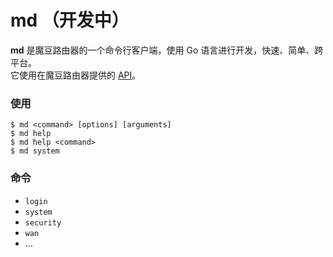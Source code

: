 md （开发中）
===========

__md__ 是魔豆路由器的一个命令行客户端，使用 Go 语言进行开发，快速、简单、跨平台。   
它使用在魔豆路由器提供的 [API](https://github.com/modouwifi/modouwifi-api)。


### 使用

```
$ md <command> [options] [arguments]
$ md help
$ md help <command>
$ md system
```


### 命令


* `login`
* `system`
* `security`
* `wan`
* ...